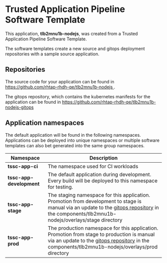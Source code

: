 # Trusted Application Pipeline Software Template

This application, **tlb2mnu1b-nodejs**, was created from a Trusted Application Pipeline Software Template.

The software templates create a new source and gitops deployment repositories with a sample source application. 

## Repositories

The source code for your application can be found in [https://github.com/rhtap-rhdh-qe/tlb2mnu1b-nodejs ](https://github.com/rhtap-rhdh-qe/tlb2mnu1b-nodejs ).
 
The gitops repository, which contains the kubernetes manifests for the application can be found in 
[https://github.com/rhtap-rhdh-qe/tlb2mnu1b-nodejs-gitops ](https://github.com/rhtap-rhdh-qe/tlb2mnu1b-nodejs-gitops ) 

## Application namespaces 

The default application will be found in the following namespaces. Applications can be deployed into unique namespaces or multiple software templates can also bet generated into the same group namespaces.  

|  Namespace   |  Description   |  
| -------- | -------- |
| **tssc-app-ci** | The namespace used for CI workloads |
| **tssc-app-development** | The default application during development. Every build will be deployed to this namespace for testing. |
| **tssc-app-stage** | The staging namespace for this application. Promotion from development to stage is manual via an update to the [gitops repository](https://github.com/rhtap-rhdh-qe/tlb2mnu1b-nodejs-gitops ) in the components/tlb2mnu1b-nodejs/overlays/stage directory |
| **tssc-app-prod** | The production namespace for this application. Promotion from stage to production is manual via an update to the [gitops repository](https://github.com/rhtap-rhdh-qe/tlb2mnu1b-nodejs-gitops ) in the components/tlb2mnu1b-nodejs/overlays/prod directory |